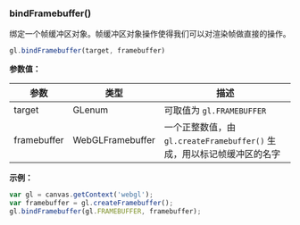### bindFramebuffer()

绑定一个帧缓冲区对象。帧缓冲区对象操作使得我们可以对渲染帧做直接的操作。

```js
gl.bindFramebuffer(target, framebuffer)
```

**参数值：**

|参数|类型|描述|
|-|-|-|
|target|GLenum|可取值为 `gl.FRAMEBUFFER`|
|framebuffer|WebGLFramebuffer|一个正整数值，由 `gl.createFramebuffer()` 生成，用以标记帧缓冲区的名字|

**示例：**

```js
var gl = canvas.getContext('webgl');
var framebuffer = gl.createFramebuffer();
gl.bindFramebuffer(gl.FRAMEBUFFER, framebuffer);
```
